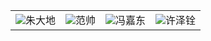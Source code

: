 <table>
    <tr>
    	<td><center><img src="D:\image\zhudadi.jpg">朱大地</center></td>
        <td><center><img src="D:\image\fanshuai.jpg">范帅</center></td>
        <td><center><img src="D:\image\fengjiadong.jpg">冯嘉东</center></td>
        <td><center><img src="D:\image\xuzequan.jpg">许泽铨</center></td>
    </tr>
</table>

